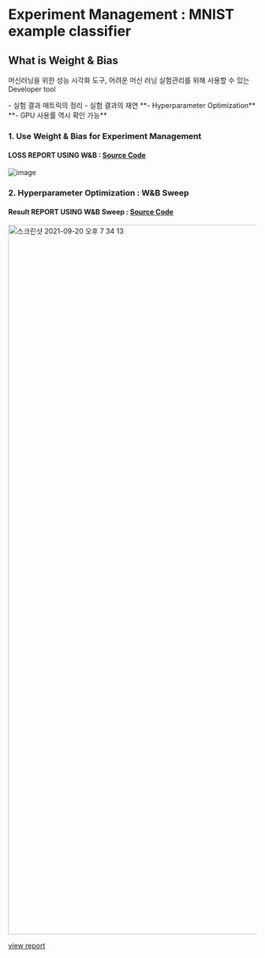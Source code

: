 # Experiment Management : MNIST example classifier

## What is Weight & Bias
<p>
머신러닝을 위한 성능 시각화 도구, 어려운 머신 러닝 실험관리를 위해 사용할 수 있는 Developer tool
</p>
- 실험 결과 매트릭의 정리
- 실험 결과의 재연
**- Hyperparameter Optimization**
**- GPU 사용률 역시 확인 가능**


### 1. Use Weight & Bias for Experiment Management
#### LOSS REPORT USING W&B : [Source Code](https://github.com/DolceLatte/Bumblebee/blob/main/Experiment%20Management/wandb_mnist.ipynb)
![image](https://user-images.githubusercontent.com/45285053/133961332-7e602bdd-b051-4ceb-b3c1-c842a51dfaa2.png)

### 2. Hyperparameter Optimization : W&B Sweep
#### Result REPORT USING W&B Sweep : [Source Code](https://github.com/DolceLatte/Bumblebee/blob/main/Experiment%20Management/sweep_mnist.ipynb)

<img width="1440" alt="스크린샷 2021-09-20 오후 7 34 13" src="https://user-images.githubusercontent.com/45285053/133989185-7d548c76-e0e7-43d6-88ee-026aaef000fd.png">

[view report](https://wandb.ai/dolcelatte/Pytorch-sweeps-example/reports/MNIST-Classification-Report--VmlldzoxMDM4ODM0?accessToken=bnki6vzye51elx0s1fhk4s33xmq6vhn0jm6pjqzmr5bs2z9ihhkal24ho0vfprsc)

